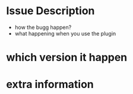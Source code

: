 # Issue Description

- how the bugg happen?
- what happening when you use the plugin

# which version it happen

# extra information
